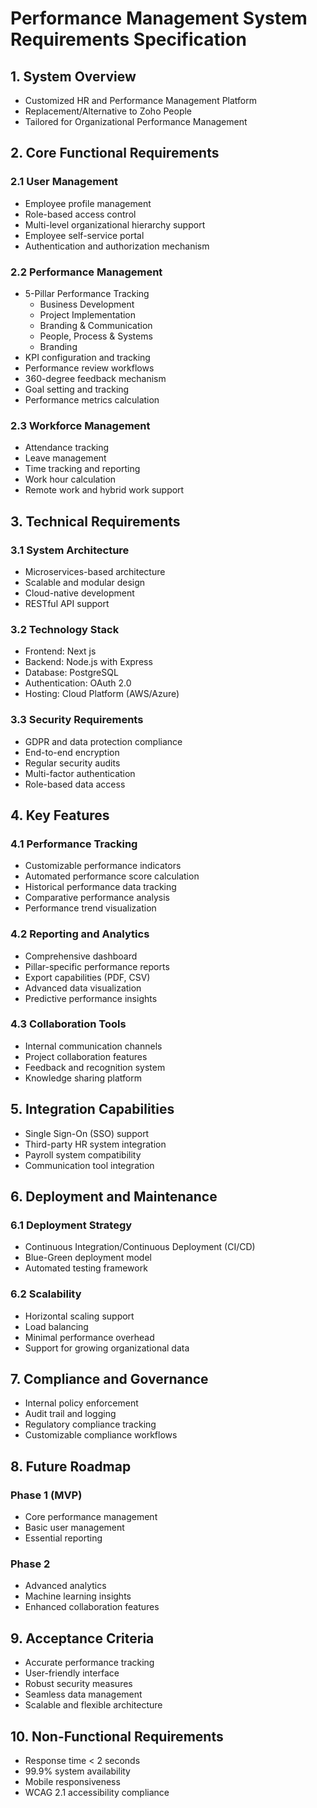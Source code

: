 # Performance Management System Requirements Specification

## 1. System Overview

- Customized HR and Performance Management Platform
- Replacement/Alternative to Zoho People
- Tailored for Organizational Performance Management

## 2. Core Functional Requirements

### 2.1 User Management

- Employee profile management
- Role-based access control
- Multi-level organizational hierarchy support
- Employee self-service portal
- Authentication and authorization mechanism

### 2.2 Performance Management

- 5-Pillar Performance Tracking
  - Business Development
  - Project Implementation
  - Branding & Communication
  - People, Process & Systems
  - Branding
- KPI configuration and tracking
- Performance review workflows
- 360-degree feedback mechanism
- Goal setting and tracking
- Performance metrics calculation

### 2.3 Workforce Management

- Attendance tracking
- Leave management
- Time tracking and reporting
- Work hour calculation
- Remote work and hybrid work support

## 3. Technical Requirements

### 3.1 System Architecture

- Microservices-based architecture
- Scalable and modular design
- Cloud-native development
- RESTful API support

### 3.2 Technology Stack

- Frontend: Next js
- Backend: Node.js with Express
- Database: PostgreSQL
- Authentication: OAuth 2.0
- Hosting: Cloud Platform (AWS/Azure)

### 3.3 Security Requirements

- GDPR and data protection compliance
- End-to-end encryption
- Regular security audits
- Multi-factor authentication
- Role-based data access

## 4. Key Features

### 4.1 Performance Tracking

- Customizable performance indicators
- Automated performance score calculation
- Historical performance data tracking
- Comparative performance analysis
- Performance trend visualization

### 4.2 Reporting and Analytics

- Comprehensive dashboard
- Pillar-specific performance reports
- Export capabilities (PDF, CSV)
- Advanced data visualization
- Predictive performance insights

### 4.3 Collaboration Tools

- Internal communication channels
- Project collaboration features
- Feedback and recognition system
- Knowledge sharing platform

## 5. Integration Capabilities

- Single Sign-On (SSO) support
- Third-party HR system integration
- Payroll system compatibility
- Communication tool integration

## 6. Deployment and Maintenance

### 6.1 Deployment Strategy

- Continuous Integration/Continuous Deployment (CI/CD)
- Blue-Green deployment model
- Automated testing framework

### 6.2 Scalability

- Horizontal scaling support
- Load balancing
- Minimal performance overhead
- Support for growing organizational data

## 7. Compliance and Governance

- Internal policy enforcement
- Audit trail and logging
- Regulatory compliance tracking
- Customizable compliance workflows

## 8. Future Roadmap

### Phase 1 (MVP)

- Core performance management
- Basic user management
- Essential reporting

### Phase 2

- Advanced analytics
- Machine learning insights
- Enhanced collaboration features

## 9. Acceptance Criteria

- Accurate performance tracking
- User-friendly interface
- Robust security measures
- Seamless data management
- Scalable and flexible architecture

## 10. Non-Functional Requirements

- Response time < 2 seconds
- 99.9% system availability
- Mobile responsiveness
- WCAG 2.1 accessibility compliance
